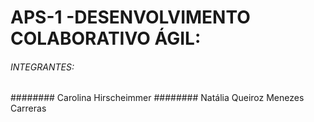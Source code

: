 # APS-1 -DESENVOLVIMENTO COLABORATIVO ÁGIL:
###### INTEGRANTES:
######## Carolina Hirscheimmer
######## Natália Queiroz Menezes Carreras
